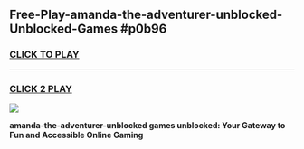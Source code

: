 
## Free-Play-amanda-the-adventurer-unblocked-Unblocked-Games #p0b96
<h3>
<a href="https://news.freeplayer.one?title=amanda-the-adventurer-unblocked&ref=8M">CLICK TO PLAY</a></h3>
<hr>

<h3>
<a href="https://news.freeplayer.one?title=amanda-the-adventurer-unblocked&ref=8M">CLICK 2 PLAY</a>
  
</h3>

<a href="https://news.freeplayer.one?title=amanda-the-adventurer-unblocked&ref=8M"><img src="https://clearcache.store/games.png"></a>


**amanda-the-adventurer-unblocked games unblocked: Your Gateway to Fun and Accessible Online Gaming**

